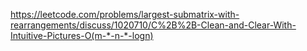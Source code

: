 https://leetcode.com/problems/largest-submatrix-with-rearrangements/discuss/1020710/C%2B%2B-Clean-and-Clear-With-Intuitive-Pictures-O(m-*-n-*-logn)